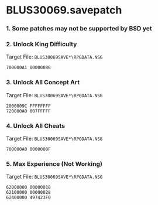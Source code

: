 # BLUS30069.savepatch

### 1.  Some patches may not be supported by BSD yet
### 2. Unlock King Difficulty

Target File: `BLUS30069SAVE*\RPGDATA.NSG`

```
700000A1 00000080
```

### 3. Unlock All Concept Art

Target File: `BLUS30069SAVE*\RPGDATA.NSG`

```
2000009C FFFFFFFF
720000A0 007FFFFF
```

### 4. Unlock All Cheats

Target File: `BLUS30069SAVE*\RPGDATA.NSG`

```
700000A0 0000000F
```

### 5. Max Experience (Not Working)

Target File: `BLUS30069SAVE*\RPGDATA.NSG`

```
62000000 00000018
62100000 00000028
62400000 497423F0
```

